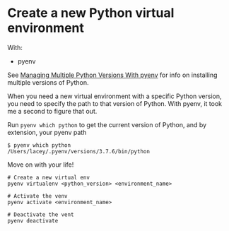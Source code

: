 # Create a new Python virtual environment 

With: 

- pyenv 

See [Managing Multiple Python Versions With pyenv](https://realpython.com/intro-to-pyenv/#using-pyenv-to-install-python) for info on installing multiple versions of Python. 

When you need a new virtual environment with a specific Python version, you need to specify the path to that version of Python. With pyenv, it took me a second to figure that out. 

Run `pyenv which python` to get the current version of Python, and by extension, your pyenv path 

    $ pyenv which python 
    /Users/lacey/.pyenv/versions/3.7.6/bin/python

  
Move on with your life! 

    # Create a new virtual env
    pyenv virtualenv <python_version> <environment_name>
    
    # Activate the venv
    pyenv activate <environment_name>
    
    # Deactivate the vent
    pyenv deactivate 

